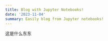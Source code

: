 ```yaml
---
title: Blog with Jupyter Notebooks!
date: '2023-11-04'
summary: Easily blog from Jupyter notebooks!
---
```



这是什么东东